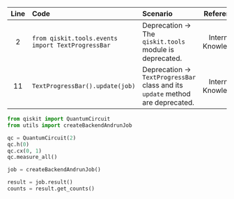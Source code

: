 | Line | Code | Scenario | Reference | Artifact | Refactoring |
| :--: | :--- | :------- | :-------: | :------- | :---------- |
| 2 | `from qiskit.tools.events import TextProgressBar` | Deprecation -> The `qiskit.tools` module is deprecated. | Internal Knowledge | `TextProgressBar` | |
| 11 | `TextProgressBar().update(job)` | Deprecation -> `TextProgressBar` class and its `update` method are deprecated. | Internal Knowledge | `TextProgressBar().update()` | |


```python
from qiskit import QuantumCircuit
from utils import createBackendAndrunJob

qc = QuantumCircuit(2)
qc.h(0)
qc.cx(0, 1)
qc.measure_all()

job = createBackendAndrunJob()

result = job.result()
counts = result.get_counts()
```